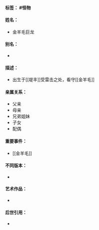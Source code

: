 #### 标签： #怪物
#### 姓名：
- 金羊毛巨龙
#### 别名：
- 
#### 描述：
- 出生于[[堤丰]]受雷击之处，看守[[金羊毛]]
#### 亲属关系：
- 父亲
- 母亲
- 兄弟姐妹
- 子女
- 配偶
#### 重要事件：
- [[金羊毛]]
#### 不同版本：
- 
#### 艺术作品：
- 
#### 后世引用：
- 